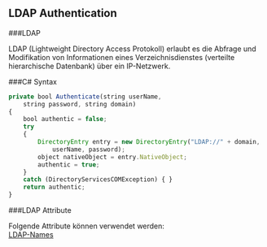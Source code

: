 LDAP Authentication
-------------------

###LDAP

LDAP (Lightweight Directory Access Protokoll) erlaubt es die Abfrage und Modifikation von Informationen eines
Verzeichnisdienstes (verteilte hierarchische Datenbank) über ein IP-Netzwerk.


###C# Syntax


```js
private bool Authenticate(string userName,
    string password, string domain)
{
    bool authentic = false;
    try
    {
        DirectoryEntry entry = new DirectoryEntry("LDAP://" + domain,
            userName, password);
        object nativeObject = entry.NativeObject;
        authentic = true;
    }
    catch (DirectoryServicesCOMException) { }
    return authentic;
}
```


###LDAP Attribute

Folgende Attribute können verwendet werden:
<br>[LDAP-Names](http://www.manageengine.com/products/ad-manager/help/csv-import-management/active-directory-ldap-attributes.html)
